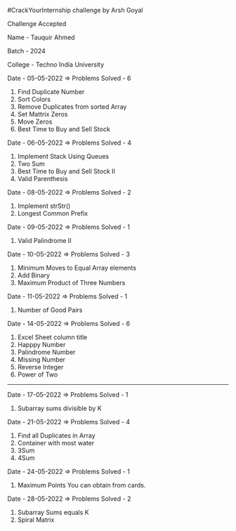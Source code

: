 #CrackYourInternship challenge by Arsh Goyal

Challenge Accepted

Name - Tauquir Ahmed

Batch - 2024

College - Techno India University

Date - 05-05-2022 => Problems Solved - 6
  1. Find Duplicate Number
  2. Sort Colors
  3. Remove Duplicates from sorted Array
  4. Set Mattrix Zeros
  5. Move Zeros
  6. Best Time to Buy and Sell Stock

Date - 06-05-2022 => Problems Solved - 4
  1. Implement Stack Using Queues
  2. Two Sum
  3. Best Time to Buy and Sell Stock II
  4. Valid Parenthesis

Date - 08-05-2022 => Problems Solved - 2
  1. Implement strStr()
  2. Longest Common Prefix

Date - 09-05-2022 => Problems Solved - 1
  1. Valid Palindrome II

Date - 10-05-2022 => Problems Solved - 3
  1. Minimum Moves to Equal Array elements
  2. Add Binary
  3. Maximum Product of Three Numbers

Date - 11-05-2022 => Problems Solved - 1
  1. Number of Good Pairs

Date - 14-05-2022 => Problems Solved - 6
  1. Excel Sheet column title
  2. Happpy Number
  3. Palindrome Number
  4. Missing Number
  5. Reverse Integer
  6. Power of Two

__________________________________________________________________________________________________________________

Date - 17-05-2022 => Problems Solved - 1
  1. Subarray sums divisible by K

Date - 21-05-2022 => Problems Solved - 4
  1. Find all Duplicates in Array
  2. Container with most water
  3. 3Sum
  4. 4Sum

Date - 24-05-2022 => Problems Solved - 1
  1. Maximum Points You can obtain from cards.

Date - 28-05-2022 => Problems Solved - 2
  1. Subarray Sums equals K
  2. Spiral Matrix
